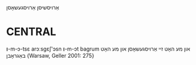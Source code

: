 אַרויסשיסן
אַרויסגעשאָסן

CENTRAL
========

ᵻ-m-ɔ-tsɛ arɔːsgɛʃ'ɔsn ᵻ-m-ɔt bagrum און מע האָט זיי אַרויסגעשאָסן און מע האָט באַגראָבן {Warsaw, Geller 2001: 275}